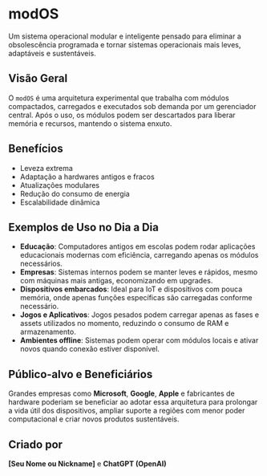 # modOS

Um sistema operacional modular e inteligente pensado para eliminar a obsolescência programada e tornar sistemas operacionais mais leves, adaptáveis e sustentáveis.

## Visão Geral

O `modOS` é uma arquitetura experimental que trabalha com módulos compactados, carregados e executados sob demanda por um gerenciador central. Após o uso, os módulos podem ser descartados para liberar memória e recursos, mantendo o sistema enxuto.

## Benefícios

- Leveza extrema
- Adaptação a hardwares antigos e fracos
- Atualizações modulares
- Redução do consumo de energia
- Escalabilidade dinâmica

## Exemplos de Uso no Dia a Dia

- **Educação**: Computadores antigos em escolas podem rodar aplicações educacionais modernas com eficiência, carregando apenas os módulos necessários.
- **Empresas**: Sistemas internos podem se manter leves e rápidos, mesmo com máquinas mais antigas, economizando em upgrades.
- **Dispositivos embarcados**: Ideal para IoT e dispositivos com pouca memória, onde apenas funções específicas são carregadas conforme necessário.
- **Jogos e Aplicativos**: Jogos pesados podem carregar apenas as fases e assets utilizados no momento, reduzindo o consumo de RAM e armazenamento.
- **Ambientes offline**: Sistemas podem operar com módulos locais e ativar novos quando conexão estiver disponível.

## Público-alvo e Beneficiários

Grandes empresas como **Microsoft**, **Google**, **Apple** e fabricantes de hardware poderiam se beneficiar ao adotar essa arquitetura para prolongar a vida útil dos dispositivos, ampliar suporte a regiões com menor poder computacional e criar novos produtos sustentáveis.

## Criado por

**[Seu Nome ou Nickname]** e **ChatGPT (OpenAI)**